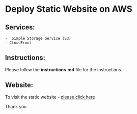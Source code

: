 # Deploy Static Website on AWS

## Services:
	-  Simple Storage Service (S3)
	- CloudFront

## Instructions:
Please follow the **instructions.md** file for the instructions.

## Website:
To visit the static website - [please click here](https://df39sfdor3v9p.cloudfront.net)

Thank you.